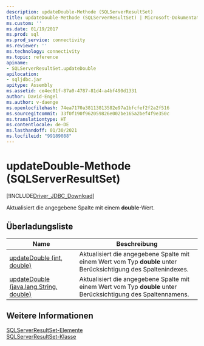 ```yaml
---
description: updateDouble-Methode (SQLServerResultSet)
title: updateDouble-Methode (SQLServerResultSet) | Microsoft-Dokumentation
ms.custom: ''
ms.date: 01/19/2017
ms.prod: sql
ms.prod_service: connectivity
ms.reviewer: ''
ms.technology: connectivity
ms.topic: reference
apiname:
- SQLServerResultSet.updateDouble
apilocation:
- sqljdbc.jar
apitype: Assembly
ms.assetid: ce4ec01f-87a0-4787-81d4-a4bf490d1331
author: David-Engel
ms.author: v-daenge
ms.openlocfilehash: 74ea7170a38113813582e97a1bfcfef2f2a2f516
ms.sourcegitcommit: 33f0f190f962059826e002be165a2bef4f9e350c
ms.translationtype: HT
ms.contentlocale: de-DE
ms.lasthandoff: 01/30/2021
ms.locfileid: "99189088"
---
```

# <a name="updatedouble-method-sqlserverresultset"></a>updateDouble-Methode (SQLServerResultSet)
[!INCLUDE[Driver_JDBC_Download](../../../includes/driver_jdbc_download.md)]

  Aktualisiert die angegebene Spalte mit einem **double**-Wert.  
  
## <a name="overload-list"></a>Überladungsliste  
  
|Name|Beschreibung|  
|----------|-----------------|  
|[updateDouble (int, double)](../../../connect/jdbc/reference/updatedouble-method-int-double.md)|Aktualisiert die angegebene Spalte mit einem Wert vom Typ **double** unter Berücksichtigung des Spaltenindexes.|  
|[updateDouble (java.lang.String, double)](../../../connect/jdbc/reference/updatedouble-method-java-lang-string-double.md)|Aktualisiert die angegebene Spalte mit einem Wert vom Typ **double** unter Berücksichtigung des Spaltennamens.|  
  
## <a name="see-also"></a>Weitere Informationen  
 [SQLServerResultSet-Elemente](../../../connect/jdbc/reference/sqlserverresultset-members.md)   
 [SQLServerResultSet-Klasse](../../../connect/jdbc/reference/sqlserverresultset-class.md)  
  
  
